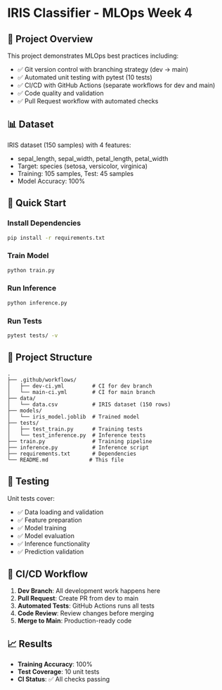 # IRIS Classifier - MLOps Week 4

## 🎯 Project Overview
This project demonstrates MLOps best practices including:
- ✅ Git version control with branching strategy (dev → main)
- ✅ Automated unit testing with pytest (10 tests)
- ✅ CI/CD with GitHub Actions (separate workflows for dev and main)
- ✅ Code quality and validation
- ✅ Pull Request workflow with automated checks

## 📊 Dataset
IRIS dataset (150 samples) with 4 features:
- sepal_length, sepal_width, petal_length, petal_width
- Target: species (setosa, versicolor, virginica)
- Training: 105 samples, Test: 45 samples
- Model Accuracy: 100%

## 🚀 Quick Start

### Install Dependencies
```bash
pip install -r requirements.txt
```

### Train Model
```bash
python train.py
```

### Run Inference
```bash
python inference.py
```

### Run Tests
```bash
pytest tests/ -v
```

## 📁 Project Structure
```
.
├── .github/workflows/
│   ├── dev-ci.yml         # CI for dev branch
│   └── main-ci.yml        # CI for main branch
├── data/
│   └── data.csv           # IRIS dataset (150 rows)
├── models/
│   └── iris_model.joblib  # Trained model
├── tests/
│   ├── test_train.py      # Training tests
│   └── test_inference.py  # Inference tests
├── train.py               # Training pipeline
├── inference.py           # Inference script
├── requirements.txt       # Dependencies
└── README.md             # This file
```

## 🧪 Testing
Unit tests cover:
- ✅ Data loading and validation
- ✅ Feature preparation
- ✅ Model training
- ✅ Model evaluation
- ✅ Inference functionality
- ✅ Prediction validation

## 🔄 CI/CD Workflow
1. **Dev Branch**: All development work happens here
2. **Pull Request**: Create PR from dev to main
3. **Automated Tests**: GitHub Actions runs all tests
4. **Code Review**: Review changes before merging
5. **Merge to Main**: Production-ready code

## 📈 Results
- **Training Accuracy**: 100%
- **Test Coverage**: 10 unit tests
- **CI Status**: ✅ All checks passing
